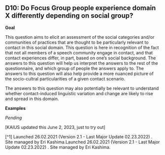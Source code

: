 
## D10: Do Focus Group people experience domain X differently depending on social group?

**Goal**

This question aims to elicit an assessment of the social categories and/or communities of practices that are thought to be particularly relevant to contact in this social domain. This question is here in recognition of the fact that not all members of a speech community engage in contact, and that contact experiences differ, in part, based on one’s social background. The answers to this question will help us interpret the answers to the rest of the questionnaire, and which group of people the answers apply to. The answers to this question will also help provide a more nuanced picture of the socio-cultral particularities of a given contact scenario.



The answers to this question may also potentially be relevant to understand whether contact-induced linguistic variation and change are likely to rise and spread in this domain.



**Examples**

*Pending*

 [KAIUS updated this June 2, 2023, just to try out] 

[^1] Launched 26.02.2021 (Version 2.1 - Last Major Update 02.23.2022) . Site managed by Eri Kashima.Launched 26.02.2021 (Version 2.1 - Last Major Update 02.23.2022) . Site managed by Eri Kashima.
